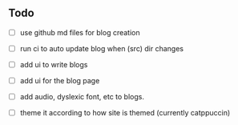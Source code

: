 ## Todo 
- [ ] use github md files for blog creation
- [ ] run ci to auto update blog when (src) dir changes
- [ ] add ui to write blogs
- [ ] add ui for the blog page
- [ ] add audio, dyslexic font, etc to blogs.
- [ ] theme it according to how site is themed (currently catppuccin)

